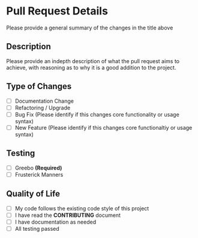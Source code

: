 # Pull Request Details

Please provide a general summary of the changes in the title above

## Description

Please provide an indepth description of what the pull request aims to achieve, with reasoning as to why it is a good addition to the project.

## Type of Changes

- [ ] Documentation Change
- [ ] Refactoring / Upgrade
- [ ] Bug Fix (Please identify if this changes core functionality or usage syntax)
- [ ] New Feature (Please identify if this changes core functionaltiy or usage syntax)

## Testing

- [ ] Greebo **(Required)**
- [ ] Frusterick Manners

## Quality of Life

- [ ] My code follows the existing code style of this project
- [ ] I have read the **CONTRIBUTING** document
- [ ] I have documentation as needed
- [ ] All testing passed
